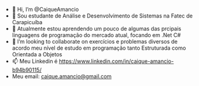 - 👋 Hi, I’m @CaiqueAmancio
- 👀 Sou estudante de Análise e Desenvolvimento de Sistemas na Fatec de Carapicuíba
- 🌱 Atualmente estou aprendendo um pouco de algumas das prcipais linguagens de programação do mercado atual, focando em  .Net  C#
- 💞️ I’m looking to collaborate on  exercícios e problemas diversos de acordo meu nível de estudo em programação tanto Estruturada como Orientada a Objetos
- 📫 Meu Linkedin é https://www.linkedin.com/in/caique-amancio-b94b90115/
- Meu email: caique.amancio@gmail.com

<!---
CaiqueAmancio/CaiqueAmancio is a ✨ special ✨ repository because its `README.md` (this file) appears on your GitHub profile.
You can click the Preview link to take a look at your changes.
--->
